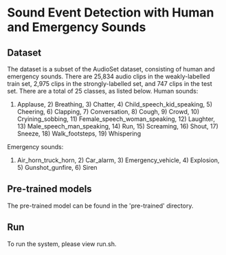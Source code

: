 # Sound Event Detection with Human and Emergency Sounds

## Dataset
The dataset is a subset of the AudioSet dataset, consisting of human and emergency sounds. There are 25,834 audio clips in the weakly-labelled train set, 2,975 clips in the strongly-labelled set, and 747 clips in the test set. There are a total of 25 classes, as listed below.
Human sounds:
1) Applause, 2) Breathing, 3) Chatter, 4) Child_speech_kid_speaking, 5) Cheering, 6) Clapping, 7) Conversation, 8) Cough, 9) Crowd, 10) Cryining_sobbing, 11) Female_speech_woman_speaking, 12) Laughter, 13) Male_speech_man_speaking, 14) Run, 15) Screaming, 16) Shout, 17) Sneeze, 18) Walk_footsteps, 19) Whispering

Emergency sounds:
1) Air_horn_truck_horn, 2) Car_alarm, 3) Emergency_vehicle, 4) Explosion, 5) Gunshot_gunfire, 6) Siren

## Pre-trained models
The pre-trained model can be found in the 'pre-trained' directory.

## Run
To run the system, please view run.sh.

